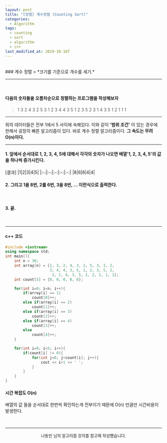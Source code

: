 ```yaml
---
layout: post
title: "[정렬] 계수정렬 (Counting Sort)"
categories:
  - Algorithm
tags:
  - counting
  - sort
  - algorithm
  - c++
last_modified_at: 2019-10-16T
---
```

<br>
### 계수 정렬
> *크기를 기준으로 개수를 세기.*

---

<br>

#### 다음의 숫자들을 오름차순으로 정렬하는 프로그램을 작성해보자
> 1 3 2 4 3 2 5 3 1 2 3 4 4 3 5 1 2 3 5 2 3 1 4 3 5 1 2 1 1 1

---

위의 데이터들은 전부 1에서 5 사이에 속해있다.
이와 같이 **'범위 조건'** 이 있는 경우에 한해서 굉장히 빠른 알고리즘이 있다.
바로 계수 정렬 알고리즘이다.
**그 속도는 무려 O(n)이다.**

---

#### 1. 앞에서 순서대로 1, 2, 3, 4, 5에 대해서 각각의 숫자가 나오면 배열'1, 2, 3, 4, 5'의 값을 하나씩 증가시킨다.
[결과]
|1|2|3|4|5|
|:-:|:-:|:-:|:-:|:-:|
|8|6|8|4|4|

#### 2. 그리고 1을 8번, 2를 6번, 3을 8번, ... 이런식으로 출력한다.

<br>

#### 3. 끝.

<br>

---

#### c++ 코드

```c++
#include <iostream>
using namespace std;
int main(){
	int n = 30;
	int array[n] = {1, 3, 2, 4, 3, 2, 5, 3, 1, 2,
					3, 4, 4, 3, 5, 1, 2, 3, 5, 2,
					 3, 1, 4, 3, 5, 1, 2, 1, 1, 1};
	int count[5] = {0, 0, 0, 0, 0};

	for(int i=0; i<n; i++){
		if(array[i] == 1)
			count[0]++;
		else if(array[i] == 2)
			count[1]++;
		else if(array[i] == 3)
			count[2]++;
		else if(array[i] == 4)
			count[3]++;
		else
			count[4]++;
	}

	for(int i=0; i<5; i++){
		if(count[i] != 0){
			for(int j=0; j<count[i]; j++){
				cout << i+1 << ' ';
			}
		}
	}
}
```

#### 시간 복잡도 O(n)
배열의 값 들을 순서대로 한번씩 확인하는게 전부이기 때문에 O(n) 만큼만 시간비용이 발생한다.

<br>

---

<center><font size="2em"> 나동빈 님의 알고리즘 강의를 참고해 작성했습니다.</font></center>

